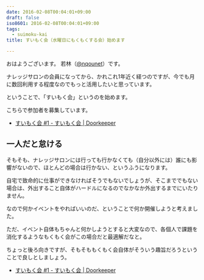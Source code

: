```yaml
---
date: 2016-02-08T00:04:01+09:00
draft: false
iso8601: 2016-02-08T00:04:01+09:00
tags:
  - suimoku-kai
title: すいもく会（水曜日にもくもくする会）始めます

---
```


おはようございます。
若林（[@nqounet](https://twitter.com/nqounet)）です。

<p>ナレッジサロンの会員になってから、かれこれ1年近く経つのですが、今でも月に数回利用する程度なのでもっと活用したいと思っています。</p>

<p>ということで、「すいもく会」というのを始めます。</p>

<p>こちらで参加者を募集しています。</p>

<ul>
<li><a href="https://suimoku-kai.doorkeeper.jp/events/38982">すいもく会 #1 - すいもく会 | Doorkeeper</a></li>
</ul>



<h2>一人だと怠ける</h2>

<p>そもそも、ナレッジサロンには行っても行かなくても（自分以外には）誰にも影響がないので、ほとんどの場合は行かない、というふうになります。</p>

<p>自宅で致命的に仕事ができなければそうでもないでしょうが、そこまででもない場合は、外出すること自体がハードルになるのでなかなか外出するまでにいたりません。</p>

<p>なので何かイベントをやればいいのだ、ということで何か開催しようと考えました。</p>

<p>ただ、イベント自体もちゃんと何かしようとすると大変なので、各個人で課題を消化するようなもくもく会がこの場合だと最適解だなと。</p>

<p>ちょっと後ろ向きですが、そもそももくもく会自体がそういう趣旨だろうということで良しとしましょう。</p>

<ul>
<li><a href="https://suimoku-kai.doorkeeper.jp/events/38982">すいもく会 #1 - すいもく会 | Doorkeeper</a></li>
</ul>
    	